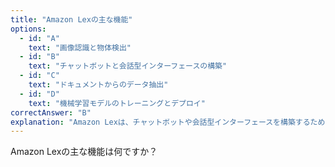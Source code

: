 ```yaml
---
title: "Amazon Lexの主な機能"
options:
  - id: "A"
    text: "画像認識と物体検出"
  - id: "B"
    text: "チャットボットと会話型インターフェースの構築"
  - id: "C"
    text: "ドキュメントからのデータ抽出"
  - id: "D"
    text: "機械学習モデルのトレーニングとデプロイ"
correctAnswer: "B"
explanation: "Amazon Lexは、チャットボットや会話型インターフェースを構築するためのサービスです。自動音声認識（ASR）と自然言語理解（NLU）の機能を提供し、テキストや音声を理解して意図を認識し、対話を行うアプリケーションを作成できます。画像認識と物体検出はAmazon Rekognition、ドキュメントからのデータ抽出はAmazon Textract、機械学習モデルのトレーニングとデプロイはAmazon SageMakerの機能です。"
---
```


Amazon Lexの主な機能は何ですか？
